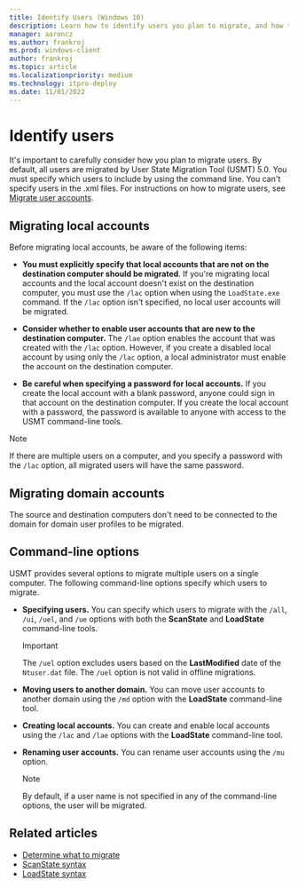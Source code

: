 ```yaml
---
title: Identify Users (Windows 10)
description: Learn how to identify users you plan to migrate, and how to migrate local accounts and domain accounts.
manager: aaroncz
ms.author: frankroj
ms.prod: windows-client
author: frankroj
ms.topic: article
ms.localizationpriority: medium
ms.technology: itpro-deploy
ms.date: 11/01/2022
---
```


# Identify users

It's important to carefully consider how you plan to migrate users. By default, all users are migrated by User State Migration Tool (USMT) 5.0. You must specify which users to include by using the command line. You can't specify users in the .xml files. For instructions on how to migrate users, see [Migrate user accounts](usmt-migrate-user-accounts.md).

## Migrating local accounts

Before migrating local accounts, be aware of the following items:

- **You must explicitly specify that local accounts that are not on the destination computer should be migrated**. If you're migrating local accounts and the local account doesn't exist on the destination computer, you must use the `/lac` option when using the `LoadState.exe` command. If the `/lac` option isn't specified, no local user accounts will be migrated.

- **Consider whether to enable user accounts that are new to the destination computer.** The `/lae` option enables the account that was created with the `/lac` option. However, if you create a disabled local account by using only the `/lac` option, a local administrator must enable the account on the destination computer.

- **Be careful when specifying a password for local accounts.** If you create the local account with a blank password, anyone could sign in that account on the destination computer. If you create the local account with a password, the password is available to anyone with access to the USMT command-line tools.

> [!NOTE]
> If there are multiple users on a computer, and you specify a password with the `/lac` option, all migrated users will have the same password.

## Migrating domain accounts

The source and destination computers don't need to be connected to the domain for domain user profiles to be migrated.

## Command-line options

USMT provides several options to migrate multiple users on a single computer. The following command-line options specify which users to migrate.

- **Specifying users.** You can specify which users to migrate with the `/all`, `/ui`, `/uel`, and `/ue` options with both the  **ScanState** and **LoadState** command-line tools.

  > [!IMPORTANT]
  > The `/uel` option excludes users based on the **LastModified** date of the `Ntuser.dat` file. The `/uel` option is not valid in offline migrations.

- **Moving users to another domain.** You can move user accounts to another domain using the `/md` option with the **LoadState** command-line tool.

- **Creating local accounts.** You can create and enable local accounts using the `/lac` and `/lae` options with the **LoadState** command-line tool.

- **Renaming user accounts.** You can rename user accounts using the `/mu` option.

  > [!NOTE]
  >By default, if a user name is not specified in any of the command-line options, the user will be migrated.

## Related articles

- [Determine what to migrate](usmt-determine-what-to-migrate.md)
- [ScanState syntax](usmt-scanstate-syntax.md)
- [LoadState syntax](usmt-loadstate-syntax.md)

